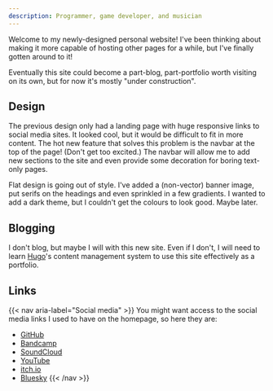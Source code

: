 ```yaml
---
description: Programmer, game developer, and musician
---
```


Welcome to my newly-designed personal website! I've been thinking about making
it more capable of hosting other pages for a while, but I've finally gotten
around to it!

Eventually this site could become a part-blog, part-portfolio worth visiting on
its own, but for now it's mostly "under construction".

## Design
The previous design only had a landing page with huge responsive links to
social media sites. It looked cool, but it would be difficult to fit in more
content. The hot new feature that solves this problem is the navbar at the top
of the page! (Don't get too excited.) The navbar will allow me to add new
sections to the site and even provide some decoration for boring text-only
pages.

Flat design is going out of style. I've added a (non-vector) banner image, put
serifs on the headings and even sprinkled in a few gradients. I wanted to add a
dark theme, but I couldn't get the colours to look good. Maybe later.

## Blogging
I don't blog, but maybe I will with this new site. Even if I don't, I will need
to learn [Hugo](https://gohugo.io)'s content management system to use this site
effectively as a portfolio.

## Links
{{< nav aria-label="Social media" >}}
You might want access to the social media links I used to have on the homepage,
so here they are:
* [GitHub](https://github.com/krobbi)
* [Bandcamp](https://krobbizoid.bandcamp.com)
* [SoundCloud](https://soundcloud.com/krobbizoid)
* [YouTube](https://www.youtube.com/@krobbizoid)
* [itch.io](https://krobbizoid.itch.io)
* [Bluesky](https://bsky.app/profile/krobbizoid.bsky.social)
{{< /nav >}}
